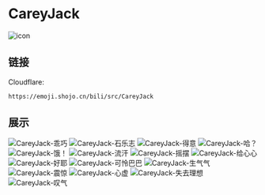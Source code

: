 # CareyJack
![icon](https://emoji.shojo.cn/bili/src/CareyJack/icon.png)
## 链接
Cloudflare:
```
https://emoji.shojo.cn/bili/src/CareyJack
```
## 展示
![CareyJack-乖巧](https://emoji.shojo.cn/bili/src/CareyJack/CareyJack-乖巧.png)
![CareyJack-石乐志](https://emoji.shojo.cn/bili/src/CareyJack/CareyJack-石乐志.png)
![CareyJack-得意](https://emoji.shojo.cn/bili/src/CareyJack/CareyJack-得意.png)
![CareyJack-哈？](https://emoji.shojo.cn/bili/src/CareyJack/CareyJack-哈？.png)
![CareyJack-饿！](https://emoji.shojo.cn/bili/src/CareyJack/CareyJack-饿！.png)
![CareyJack-流汗](https://emoji.shojo.cn/bili/src/CareyJack/CareyJack-流汗.png)
![CareyJack-摇摆](https://emoji.shojo.cn/bili/src/CareyJack/CareyJack-摇摆.png)
![CareyJack-给心心](https://emoji.shojo.cn/bili/src/CareyJack/CareyJack-给心心.png)
![CareyJack-好耶](https://emoji.shojo.cn/bili/src/CareyJack/CareyJack-好耶.png)
![CareyJack-可怜巴巴](https://emoji.shojo.cn/bili/src/CareyJack/CareyJack-可怜巴巴.png)
![CareyJack-生气气](https://emoji.shojo.cn/bili/src/CareyJack/CareyJack-生气气.png)
![CareyJack-震惊](https://emoji.shojo.cn/bili/src/CareyJack/CareyJack-震惊.png)
![CareyJack-心虚](https://emoji.shojo.cn/bili/src/CareyJack/CareyJack-心虚.png)
![CareyJack-失去理想](https://emoji.shojo.cn/bili/src/CareyJack/CareyJack-失去理想.png)
![CareyJack-叹气](https://emoji.shojo.cn/bili/src/CareyJack/CareyJack-叹气.png)
